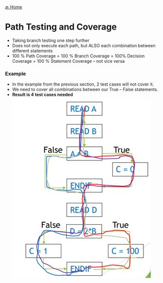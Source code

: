 [🔙 Home](../home.md)

# Path Testing and Coverage
* Taking branch testing one step further
* Does not only execute each path, but ALSO each combination between different statements
* 100 % Path Coverage = 100 % Branch Coverage = 100% Decision Coverage = 100 % Statement Coverage – not vice versa

### Example 
* In the example from the previous section, 2 test cases will not cover it. 
* We need to cover all combinations between our True – False statements.
* **Result is 4 test cases needed**
![image9.png](assets/image9.png)